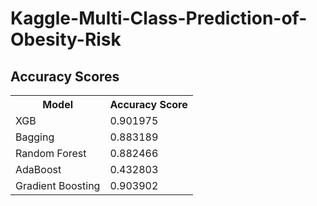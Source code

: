 # Kaggle-Multi-Class-Prediction-of-Obesity-Risk

<h2>Accuracy Scores</h2>

  <table>
    <tr>
      <th>Model</th>
      <th>Accuracy Score</th>
    </tr>
    <tr>
      <td>XGB</td>
      <td>0.901975</td>
    </tr>
    <tr>
      <td>Bagging</td>
      <td>0.883189</td>
    </tr>
    <tr>
      <td>Random Forest</td>
      <td>0.882466</td>
    </tr>
    <tr>
      <td>AdaBoost</td>
      <td>0.432803</td>
    </tr>
    <tr>
      <td>Gradient Boosting</td>
      <td>0.903902</td>
    </tr>
  </table>

